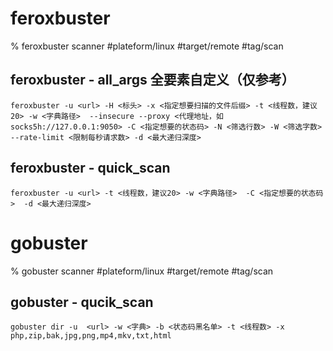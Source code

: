 # feroxbuster

% feroxbuster scanner
#plateform/linux #target/remote #tag/scan

## feroxbuster - all_args 全要素自定义（仅参考）
```
feroxbuster -u <url> -H <标头> -x <指定想要扫描的文件后缀> -t <线程数，建议20> -w <字典路径>  --insecure --proxy <代理地址，如socks5h://127.0.0.1:9050> -C <指定想要的状态码> -N <筛选行数> -W <筛选字数> --rate-limit <限制每秒请求数> -d <最大递归深度>
```
## feroxbuster - quick_scan
```
feroxbuster -u <url> -t <线程数，建议20> -w <字典路径>  -C <指定想要的状态码>  -d <最大递归深度>
```

# gobuster
% gobuster scanner
#plateform/linux #target/remote #tag/scan

## gobuster - qucik_scan
```
gobuster dir -u  <url> -w <字典> -b <状态码黑名单> -t <线程数> -x php,zip,bak,jpg,png,mp4,mkv,txt,html
```
